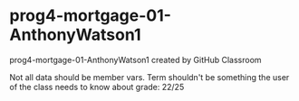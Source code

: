 # prog4-mortgage-01-AnthonyWatson1
prog4-mortgage-01-AnthonyWatson1 created by GitHub Classroom

Not all data should be member vars.
Term shouldn't be something the user of the class needs to know about
grade: 22/25
